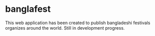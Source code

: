 # banglafest
This web application has been created to publish bangladeshi festivals organizes around the world. Still in development progress. 
